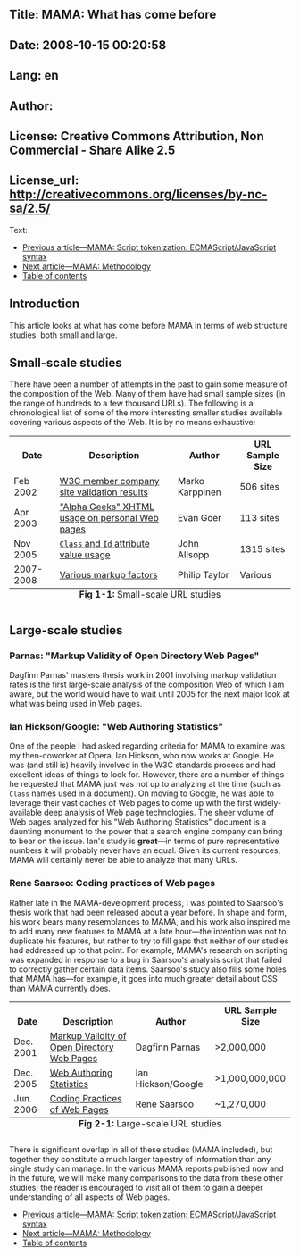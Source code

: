 Title: MAMA: What has come before
----
Date: 2008-10-15 00:20:58
----
Lang: en
----
Author: 
----
License: Creative Commons Attribution, Non Commercial - Share Alike 2.5
----
License_url: http://creativecommons.org/licenses/by-nc-sa/2.5/
----
Text:

<ul class="seriesNav">
<li class="prev"><a href="http://dev.opera.com/articles/view/mama-script-tokenization-javascript/" rel="prev" title="link to the previous article in the series">Previous article&#8212;MAMA: Script tokenization: ECMAScript/JavaScript syntax</a></li>
<li class="next"><a href="http://dev.opera.com/articles/view/mama-methodology/" rel="next" alt="link to the next article in the series">Next article&#8212;MAMA: Methodology</a></li>
<li><a href="http://dev.opera.com/articles/view/mama/#tableofcontents" rel="index">Table of contents</a></li>
</ul>

<h2>Introduction</h2>

<p>This article looks at what has come before MAMA in terms of web structure studies, both small and large.</p>

<h2 id="small">Small-scale studies</h2>

<p>There have been a number of attempts in the past to gain some measure of the 
   composition of the Web. Many of them have had small sample sizes (in the range 
   of hundreds to a few thousand URLs). The following is a chronological list of 
   some of the more interesting smaller studies available covering various aspects 
   of the Web. It is by no means exhaustive:</p>
  
<table cellspacing="0" cellpadding="3">
<caption class="comment" style="caption-side: bottom"><strong>Fig 1-1:</strong> Small-scale URL studies</caption>
<tr>
  <th>Date</th>
  <th>Description</th>
  <th>Author</th>
  <th>URL Sample Size</th>
</tr>
<tr class="r1">
  <td>Feb 2002</td>
  <td><a href="http://web.archive.org/web/20080505040802/http://www.markokarppinen.com/20020222.html">W3C member company 
      site validation results</a></td>
  <td>Marko Karppinen</td>
  <td>506 sites</td>
</tr>
<tr class="r2">
  <td>Apr 2003</td>
  <td><a href="http://www.goer.org/Journal/2003/Apr/index.html">&quot;Alpha Geeks&quot; 
      XHTML usage on personal Web pages</a></td>
  <td>Evan Goer</td>
  <td>113 sites</td>
</tr>
<tr class="r1">
  <td>Nov 2005</td>
  <td><a href="http://westciv.typepad.com/dog_or_higher/2005/11/real_world_sema.html"><code class="att">Class</code> 
      and <code class="att">Id</code> attribute value usage</a></td>
  <td>John Allsopp</td>
  <td>1315 sites</td>
</tr>
<tr class="r2">
  <td>2007-2008</td>
  <td><a href="http://philip.html5.org/data.html">Various markup factors</a></td>
  <td>Philip Taylor</td>
  <td>Various</td>
</tr>
</table>
 


<h2 id="large">Large-scale studies</h2>
<h3>Parnas: &quot;Markup Validity of Open Directory Web Pages&quot;</h3>

<p>Dagfinn Parnas&#39; masters thesis work in 2001 involving markup validation rates 
   is the first large-scale analysis of the composition Web of which I am aware, 
   but the world would have to wait until 2005 for the next major look at what 
   was being used in Web pages.</p>

<h3>Ian Hickson/Google: &quot;Web Authoring Statistics&quot;</h3>

<p>One of the people I had asked regarding criteria for MAMA to examine was my 
   then-coworker at Opera, Ian Hickson, who now works at Google. He was (and still 
   is) heavily involved in the W3C standards process and had excellent ideas of 
   things to look for. However, there are a number of things he requested that 
   MAMA just was not up to analyzing at the time (such as <code class="att">Class</code> 
   names used in a document). On moving to Google, he was able to leverage their 
   vast caches of Web pages to come up with the first widely-available deep 
   analysis of Web page technologies. The sheer volume of Web pages analyzed for 
   his &quot;Web Authoring Statistics&quot; document is a daunting monument to the power that 
   a search engine company can bring to bear on the issue. Ian&#39;s study is 
   <strong>great</strong>&#8212;in terms of pure representative numbers it will 
   probably never have an equal. Given its current resources, MAMA will certainly 
   never be able to analyze that many URLs.</p>

<h3>Rene Saarsoo: Coding practices of Web pages</h3>

<p>Rather late in the MAMA-development process, I was pointed to Saarsoo&#39;s thesis 
   work that had been released about a year before. In shape and form, his work 
   bears many resemblances to MAMA, and his work also inspired me to add many new 
   features to MAMA at a late hour&#8212;the intention was not to duplicate his 
   features, but rather to try to fill gaps that neither of our studies had 
   addressed up to that point. For example, MAMA&#39;s research on scripting was 
   expanded in response to a bug in Saarsoo&#39;s analysis script that failed to 
   correctly gather certain data items. Saarsoo&#39;s study also fills some holes that 
   MAMA has&#8212;for example, it goes into much greater detail about CSS than 
   MAMA currently does.</p>

    
<table cellspacing="0" cellpadding="3">
<caption class="comment" style="caption-side: bottom"><strong>Fig 2-1:</strong> Large-scale URL studies</caption>
<tr valign="bottom">
  <th>Date</th>
  <th>Description</th>
  <th>Author</th>
  <th>URL Sample Size</th>
</tr>
<tr class="r1">
  <td>Dec. 2001</td>
  <td><a href="http://www.ub.uib.no/elpub/2001/h/413001/">Markup Validity of Open Directory Web Pages</a></td>
  <td>Dagfinn Parnas</td>
  <td>&gt;2,000,000</td>
</tr>
<tr class="r2">
  <td>Dec. 2005</td>
  <td><a href="http://code.google.com/webstats/index.html">Web Authoring Statistics</a></td>
  <td>Ian Hickson/Google</td>
  <td>&gt;1,000,000,000</td>
</tr>
<tr class="r1">
  <td>Jun. 2006</td>
  <td><a href="http://triin.net/2006/06/12/Coding_practices_of_web_pages">Coding Practices of Web Pages</a></td>
  <td>Rene Saarsoo</td>
  <td>~1,270,000</td>
</tr>
</table>

<p class="note">There is significant overlap in all of these studies (MAMA included), 
   but together they constitute a much larger tapestry of information than any single 
   study can manage. In the various MAMA reports published now and in the future, we 
   will make many comparisons to the data from these other studies; the reader is 
   encouraged to visit all of them to gain a deeper understanding of all aspects of 
   Web pages.</p>

<ul class="seriesNav">
<li class="prev"><a href="http://dev.opera.com/articles/view/mama-script-tokenization-javascript/" rel="prev" title="link to the previous article in the series">Previous article&#8212;MAMA: Script tokenization: ECMAScript/JavaScript syntax</a></li>
<li class="next"><a href="http://dev.opera.com/articles/view/mama-methodology/" rel="next" alt="link to the next article in the series">Next article&#8212;MAMA: Methodology</a></li>
<li><a href="http://dev.opera.com/articles/view/mama/#tableofcontents" rel="index">Table of contents</a></li>
</ul>
